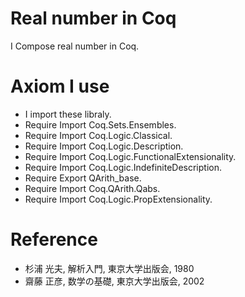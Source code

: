 # Real number in Coq
I Compose real number in Coq.
# Axiom I use
- I import these libraly.
- Require Import Coq.Sets.Ensembles.
- Require Import Coq.Logic.Classical.
- Require Import Coq.Logic.Description.
- Require Import Coq.Logic.FunctionalExtensionality.
- Require Import Coq.Logic.IndefiniteDescription.
- Require Export QArith_base.
- Require Import Coq.QArith.Qabs.
- Require Import Coq.Logic.PropExtensionality.
# Reference
- 杉浦 光夫, 解析入門, 東京大学出版会, 1980
- 齋藤 正彦, 数学の基礎, 東京大学出版会, 2002
